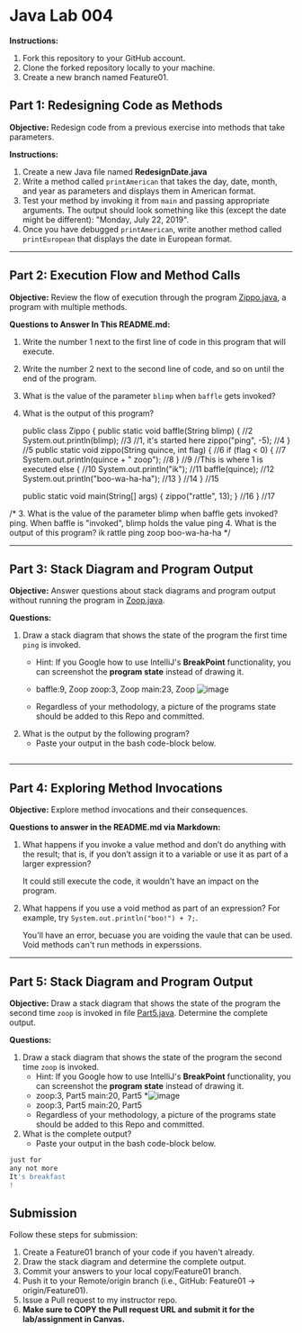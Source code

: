# Java Lab 004

**Instructions:**
1. Fork this repository to your GitHub account.
2. Clone the forked repository locally to your machine.
3. Create a new branch named Feature01.

## Part 1: Redesigning Code as Methods

**Objective:**
Redesign code from a previous exercise into methods that take parameters.

**Instructions:**
1. Create a new Java file named **RedesignDate.java**
2. Write a method called `printAmerican` that takes the day, date, month, and year as parameters and displays them in American format.
3. Test your method by invoking it from `main` and passing appropriate arguments. The output should look something like this (except the date might be different): "Monday, July 22, 2019".
4. Once you have debugged `printAmerican`, write another method called `printEuropean` that displays the date in European format.

---

## Part 2: Execution Flow and Method Calls

**Objective:**
Review the flow of execution through the program [Zippo.java](src/Zippo.java), a program with multiple methods.

**Questions to Answer In This README.md:**
1. Write the number 1 next to the first line of code in this program that will execute.
2. Write the number 2 next to the second line of code, and so on until the end of the program.
3. What is the value of the parameter `blimp` when `baffle` gets invoked?
4. What is the output of this program?

   public class Zippo {
    public static void baffle(String blimp) { //2
        System.out.println(blimp); //3
      //1, it's started here
        zippo("ping", -5); //4
    } //5
    public static void zippo(String quince, int flag) { //6
        if (flag < 0) { //7
            System.out.println(quince + " zoop"); //8
        } //9
        //This is where 1 is executed
        else { //10
            System.out.println("ik"); //11
            baffle(quince); //12
            System.out.println("boo-wa-ha-ha"); //13
        } //14
    } //15

    public static void main(String[] args) {
        zippo("rattle", 13);
    } //16
} //17

/*
3. What is the value of the parameter blimp when baffle gets invoked?
    ping. When baffle is "invoked", blimp holds the value ping
4.  What is the output of this program?
    ik
    rattle
    ping zoop
    boo-wa-ha-ha
    */


---

## Part 3: Stack Diagram and Program Output

**Objective:**
Answer questions about stack diagrams and program output without running the program in [Zoop.java](src/Zoop.java).

**Questions:**
1. Draw a stack diagram that shows the state of the program the first time `ping` is invoked.
    * Hint: If you Google how to use IntelliJ's **BreakPoint** functionality, you can screenshot the **program state** instead of drawing it.
    * baffle:9, Zoop
zoop:3, Zoop
main:23, Zoop
![image](https://github.com/THartmanOfTheRedwoods/Java-Lab-004/assets/92554780/b05019e7-2b2c-43d5-b3a8-2bb9a36c8288)

    * Regardless of your methodology, a picture of the programs state should be added to this Repo and committed.
2. What is the output by the following program?
    * Paste your output in the bash code-block below.
```bash

```

---

## Part 4: Exploring Method Invocations

**Objective:**
Explore method invocations and their consequences.

**Questions to answer in the README.md via Markdown:**
1. What happens if you invoke a value method and don’t do anything with the result; that is, if you don’t assign it to a variable or use it as part of a larger expression?

   It could still execute the code, it wouldn't have an impact on the program.  
   
2. What happens if you use a void method as part of an expression? For example, try `System.out.println("boo!") + 7;`.

   You'll have an error, becuase you are voiding the vaule that can be used. Void methods can't run methods in experssions.

---

## Part 5: Stack Diagram and Program Output

**Objective:**
Draw a stack diagram that shows the state of the program the second time `zoop` is invoked in file [Part5.java](src/Part5.java). Determine the complete output.

**Questions:**
1. Draw a stack diagram that shows the state of the program the second time `zoop` is invoked.
    * Hint: If you Google how to use IntelliJ's **BreakPoint** functionality, you can screenshot the **program state** instead of drawing it.
    * zoop:3, Part5
main:20, Part5
    *![image](https://github.com/THartmanOfTheRedwoods/Java-Lab-004/assets/92554780/4d8462c7-38d1-4f11-b963-4596f88a667a)
    * zoop:3, Part5
main:20, Part5
    * Regardless of your methodology, a picture of the programs state should be added to this Repo and committed.
2. What is the complete output?
    * Paste your output in the bash code-block below.
```bash
just for
any not more 
It's breakfast 
!
```

## Submission
Follow these steps for submission:
1. Create a Feature01 branch of your code if you haven't already.
2. Draw the stack diagram and determine the complete output.
3. Commit your answers to your local copy/Feature01 branch.
4. Push it to your Remote/origin branch (i.e., GitHub: Feature01 -> origin/Feature01).
5. Issue a Pull request to my instructor repo.
6. **Make sure to COPY the Pull request URL and submit it for the lab/assignment in Canvas.**
